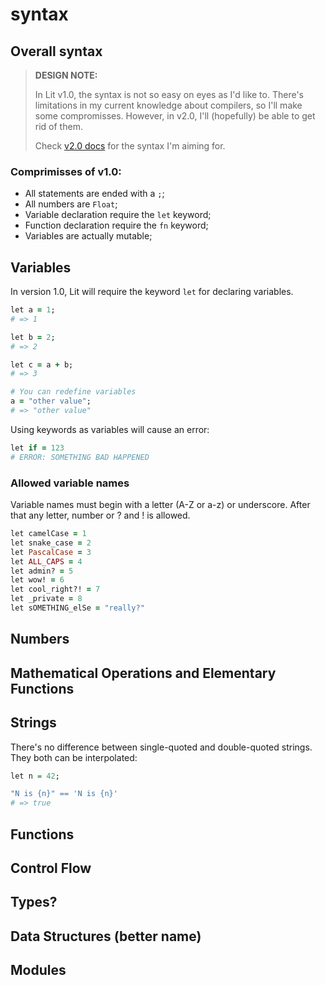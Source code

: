 # syntax

## Overall syntax

> **DESIGN NOTE:**
>
> In Lit v1.0, the syntax is not so easy on eyes as I'd like to. There's limitations in my current knowledge about compilers, so I'll make some compromisses. However, in v2.0, I'll \(hopefully\) be able to get rid of them.
>
> Check [v2.0 docs](../v2.0/syntax.md) for the syntax I'm aiming for.

### Comprimisses of v1.0:

* All statements are ended with a `;`;
* All numbers are `Float`;
* Variable declaration require the `let` keyword;
* Function declaration require the `fn` keyword;
* Variables are actually mutable;

## Variables

In version 1.0, Lit will require the keyword `let` for declaring variables.

```ruby
let a = 1;
# => 1

let b = 2;
# => 2

let c = a + b;
# => 3

# You can redefine variables
a = "other value";
# => "other value"
```

Using keywords as variables will cause an error:

```ruby
let if = 123
# ERROR: SOMETHING BAD HAPPENED
```

### Allowed variable names

Variable names must begin with a letter \(A-Z or a-z\) or underscore. After that any letter, number or ? and ! is allowed.

```ruby
let camelCase = 1
let snake_case = 2
let PascalCase = 3
let ALL_CAPS = 4
let admin? = 5
let wow! = 6
let cool_right?! = 7
let _private = 8
let sOMETHING_elSe = "really?"
```

## Numbers

## Mathematical Operations and Elementary Functions

## Strings

There's no difference between single-quoted and double-quoted strings. They both can be interpolated:

```r
let n = 42;

"N is {n}" == 'N is {n}'
# => true
```

## Functions

## Control Flow

## Types?

## Data Structures \(better name\)

## Modules

